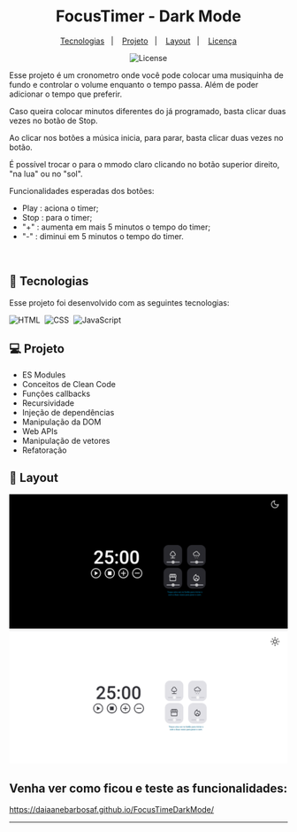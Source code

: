 <h1 align="center"> FocusTimer - Dark Mode </h1>

<p align="center">
  <a href="#-tecnologias">Tecnologias</a>&nbsp;&nbsp;&nbsp;|&nbsp;&nbsp;&nbsp;
  <a href="#-projeto">Projeto</a>&nbsp;&nbsp;&nbsp;|&nbsp;&nbsp;&nbsp;
  <a href="#-layout">Layout</a>&nbsp;&nbsp;&nbsp;|&nbsp;&nbsp;&nbsp;
  <a href="#memo-licença">Licença</a>
</p>

<p align="center">
  <img alt="License" src="https://img.shields.io/static/v1?label=license&message=MIT&color=49AA26&labelColor=000000">
</p>

<p align="center">

Esse projeto é um cronometro onde você pode colocar uma musiquinha de fundo e controlar o volume enquanto o tempo passa. Além de poder adicionar o tempo que preferir.

Caso queira colocar minutos diferentes do já programado, basta clicar duas vezes no botão de Stop.

Ao clicar nos botões a música inicia, para parar, basta clicar duas vezes no botão.

É possível trocar o para o mmodo claro clicando no botão superior direito, "na lua" ou no "sol".

Funcionalidades esperadas dos botões:

- Play   : aciona o timer;
- Stop   : para o timer;
- "+"   : aumenta em mais 5 minutos o tempo do timer;
- "-"    : diminui em 5 minutos o tempo do timer.
</p>


<br>

## 🚀 Tecnologias

Esse projeto foi desenvolvido com as seguintes tecnologias:

![HTML](https://img.shields.io/badge/-HTML-05122A?style=flat&logo=HTML5)&nbsp;
![CSS](https://img.shields.io/badge/-CSS-05122A?style=flat&logo=CSS3&logoColor=1572B6)&nbsp;
![JavaScript](https://img.shields.io/badge/-JavaScript-05122A?style=flat&logo=javascript)&nbsp;

## 💻 Projeto

- ES Modules
- Conceitos de Clean Code
- Funções callbacks
- Recursividade
- Injeção de dependências
- Manipulação da DOM
- Web APIs
- Manipulação de vetores
- Refatoração


## 🔖 Layout

![prewiew](.github/prewiew.PNG)
![prewiew](.github/prewiew02.PNG)

## Venha ver como ficou e teste as funcionalidades:

https://daiaanebarbosaf.github.io/FocusTimeDarkMode/

---
